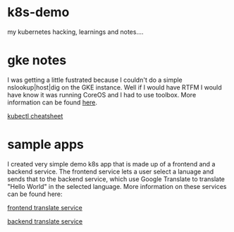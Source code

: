 # k8s-demo
my kubernetes hacking, learnings and notes....

# gke notes
I was getting a little fustrated because I couldn't do a simple nslookup|host|dig on the GKE instance. Well if I would have RTFM I would have know it was running CoreOS and I had to use toolbox. More information can be found [here](https://cloud.google.com/container-optimized-os/docs/how-to/toolbox).

[kubectl cheatsheet](https://kubernetes.io/docs/reference/kubectl/cheatsheet/)

# sample apps
I created very simple demo k8s app that is made up of a frontend and a backend service. The frontend service lets a user select a lanuage and sends that to the backend service, which use Google Translate to translate "Hello World" in the selected language. More information on these services can be found here: 

[frontend translate service](https://github.com/anners/translate-fe) 

[backend translate service](https://github.com/anners/translate-be)
